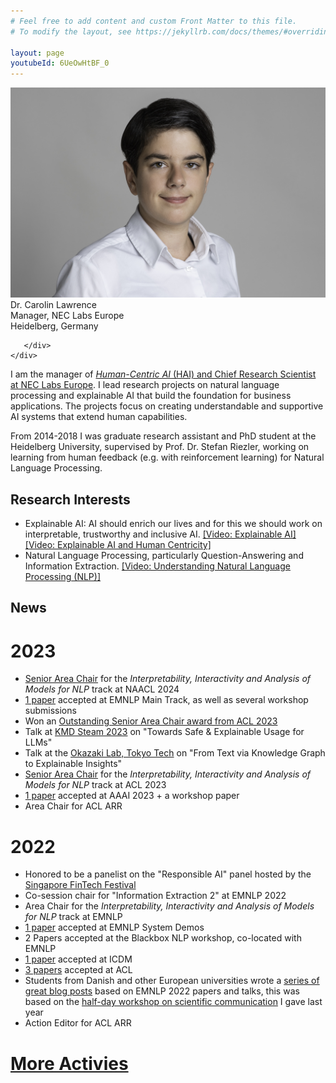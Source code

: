 ```yaml
---
# Feel free to add content and custom Front Matter to this file.
# To modify the layout, see https://jekyllrb.com/docs/themes/#overriding-theme-defaults

layout: page
youtubeId: 6UeOwHtBF_0
---
```

<div class="grid">
    <div class="col-1-2">
       <div class="content">
            <img src="/images/picture.jpg" alt="Profile">
       </div>
    </div>
    <div class="col-1-2">
       <div class="content">
       Dr. Carolin Lawrence<br/>
       Manager, NEC Labs Europe<br/>
       Heidelberg, Germany<br/>
       
       </div>
    </div>
</div>

I am the manager of <a href="https://neclab.eu/research-areas/data-science/human-centric-ai"><i>Human-Centric AI</i> (HAI) and Chief Research Scientist at NEC Labs Europe</a>. I lead research projects on natural language processing and explainable AI that build the foundation for business applications. The projects focus on creating understandable and supportive AI systems that extend human capabilities.

From 2014-2018 I was graduate research assistant and PhD student at the Heidelberg University, supervised by Prof. Dr. Stefan Riezler, working on learning from human feedback (e.g. with reinforcement learning) for Natural Language Processing.

## Research Interests
* Explainable AI: AI should enrich our lives and for this we should work on interpretable, trustworthy and inclusive AI. <a href="https://www.youtube.com/watch?v=ZJXeMkA-4eA" target="_blank">[Video: Explainable AI]</a> <a href="https://www.youtube.com/watch?v=hqKoxqSHyiY" target="_blank">[Video: Explainable AI and Human Centricity]</a>
* Natural Language Processing, particularly Question-Answering and Information Extraction. <a href="https://www.youtube.com/watch?v=-uJHzqI4zB0" target="_blank">[Video: Understanding Natural Language Processing (NLP)]</a>


## News
# 2023
* <a href="https://2023.aclweb.org/committees/program/">Senior Area Chair</a> for the <i>Interpretability, Interactivity and Analysis of Models for NLP</i> track at NAACL 2024
* <a href="publications/">1 paper</a> accepted at EMNLP Main Track, as well as several workshop submissions
* Won an <a href="https://2023.aclweb.org/program/best_reviewers/">Outstanding Senior Area Chair award from ACL 2023<a/>
* Talk at <a href="https://event.kmd.dk/kmdsteam23/">KMD Steam 2023</a> on "Towards Safe & Explainable Usage for LLMs"
* Talk at the <a href="https://www.nlp.c.titech.ac.jp/news/2023/04/21/aitech.en.html">Okazaki Lab, Tokyo Tech</a> on "From Text via Knowledge Graph to Explainable Insights"
* <a href="https://2023.aclweb.org/committees/program/">Senior Area Chair</a> for the <i>Interpretability, Interactivity and Analysis of Models for NLP</i> track at ACL 2023
* <a href="publications/">1 paper</a> accepted at AAAI 2023 +  a workshop paper
* Area Chair for ACL ARR

# 2022
* Honored to be a panelist on the "Responsible AI" panel hosted by the <a href="https://www.fintechfestival.sg/">Singapore FinTech Festival</a>
* Co-session chair for "Information Extraction 2" at EMNLP 2022
* Area Chair for the <i>Interpretability, Interactivity and Analysis of Models for NLP</i> track at EMNLP
* <a href="publications/">1 paper</a> accepted at EMNLP System Demos
* 2 Papers accepted at the Blackbox NLP workshop, co-located with EMNLP
* <a href="publications/">1 paper</a> accepted at ICDM
* <a href="publications/">3 papers</a> accepted at ACL
* Students from Danish and other European universities wrote a <a href="https://nlpnorth.github.io/content/emnlp-2021-blogs.html">series of great blog posts</a> based on EMNLP 2022 papers and talks, this was based on the <a href="https://en.itu.dk/Research/PhD-Programme/PhD-Courses/PhD-courses-2021/PhD-Course---Communicating-State-of-the-art-NLP-Research-to-a-Broader-Audience">half-day workshop on scientific communication</a> I gave last year
* Action Editor for ACL ARR

# <a href="activities/">More Activies</a>

